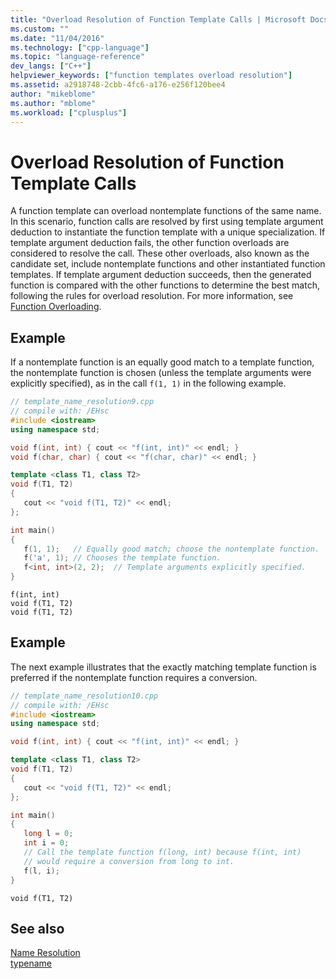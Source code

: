 ```yaml
---
title: "Overload Resolution of Function Template Calls | Microsoft Docs"
ms.custom: ""
ms.date: "11/04/2016"
ms.technology: ["cpp-language"]
ms.topic: "language-reference"
dev_langs: ["C++"]
helpviewer_keywords: ["function templates overload resolution"]
ms.assetid: a2918748-2cbb-4fc6-a176-e256f120bee4
author: "mikeblome"
ms.author: "mblome"
ms.workload: ["cplusplus"]
---
```

# Overload Resolution of Function Template Calls

A function template can overload nontemplate functions of the same name. In this scenario, function calls are resolved by first using template argument deduction to instantiate the function template with a unique specialization. If template argument deduction fails, the other function overloads are considered to resolve the call. These other overloads, also known as the candidate set, include nontemplate functions and other instantiated function templates. If template argument deduction succeeds, then the generated function is compared with the other functions to determine the best match, following the rules for overload resolution. For more information, see [Function Overloading](function-overloading.md).

## Example

If a nontemplate function is an equally good match to a template function, the nontemplate function is chosen (unless the template arguments were explicitly specified), as in the call `f(1, 1)` in the following example.

```cpp
// template_name_resolution9.cpp
// compile with: /EHsc
#include <iostream>
using namespace std;

void f(int, int) { cout << "f(int, int)" << endl; }
void f(char, char) { cout << "f(char, char)" << endl; }

template <class T1, class T2>
void f(T1, T2)
{
   cout << "void f(T1, T2)" << endl;
};

int main()
{
   f(1, 1);   // Equally good match; choose the nontemplate function.
   f('a', 1); // Chooses the template function.
   f<int, int>(2, 2);  // Template arguments explicitly specified.
}
```

```Output
f(int, int)
void f(T1, T2)
void f(T1, T2)
```

## Example

The next example illustrates that the exactly matching template function is preferred if the nontemplate function requires a conversion.

```cpp
// template_name_resolution10.cpp
// compile with: /EHsc
#include <iostream>
using namespace std;

void f(int, int) { cout << "f(int, int)" << endl; }

template <class T1, class T2>
void f(T1, T2)
{
   cout << "void f(T1, T2)" << endl;
};

int main()
{
   long l = 0;
   int i = 0;
   // Call the template function f(long, int) because f(int, int)
   // would require a conversion from long to int.
   f(l, i);
}
```

```Output
void f(T1, T2)
```

## See also

[Name Resolution](../cpp/templates-and-name-resolution.md)<br/>
[typename](../cpp/typename.md)